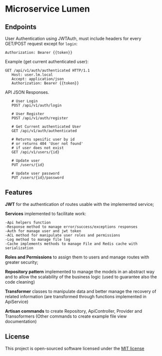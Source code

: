 # Microservice Lumen

## Endpoints

User Authentication using JWTAuth, must include headers for every GET/POST request except for `login`:
```
Authorization: Bearer {{token}}
```

Example (get current authenticated user):
```
GET /api/v1/auth/authenticated HTTP/1.1
   Host: user.lm.local
   Accept: application/json
   Authorization: Bearer {{token}}
```

API JSON Responses.
```
   # User Login
   POST /api/v1/auth/login
   
   # User Register
   POST /api/v1/auth/register

   # Get Current authenticated User
   GET /api/v1/auth/authenticated
   
   # Returns spesific user by id
   # or returns 404 'User not found'
   # if user does not exist
   GET /api/v1/users/{id}
   
   # Update user
   PUT /users/{id}
   
   # Update user password
   PUT /users/{id}/password
```

## Features 

**JWT** for the authentication of routes usable with the implemented service;

**Services** implemented to facilitate work:

    -Api helpers function
    -Response method to manage error/success/exceptions responses
    -Auth for manage user and jwt token
    -ACL method for manipulate user roles and permissions
    -Log method to manage file log
    -Cache implements methods to manage File and Redis cache with serialization
    
**Roles and Permissions** to assign them to users and manage routes with greater security;

**Repository pattern** implemented to manage the models in an abstract way and to allow the scalability of the business logic (used to guarantee also the code cleaning)

**Transformer** classes to manipulate data and better manage the recovery of related information (are transformed through functions implemented in ApiService)
  
**Artisan commands** to create Repository, ApiController, Provider and Transoformers (Other commands to create example file view documentation)

## License

This project is open-sourced software licensed under the [MIT license](http://opensource.org/licenses/MIT)
